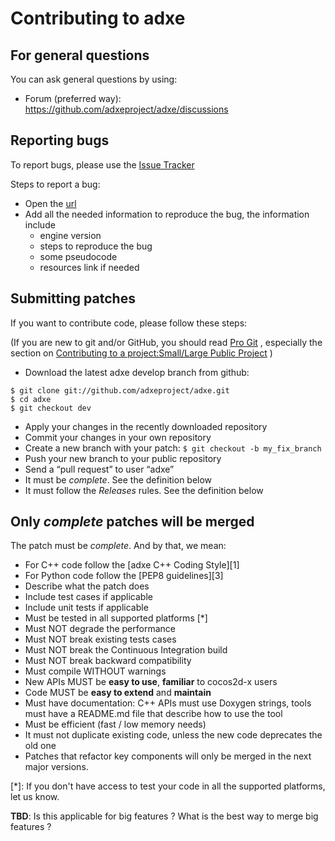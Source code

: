 # Contributing to adxe


## For general questions


You can ask general questions by using:

-   Forum (preferred way): https://github.com/adxeproject/adxe/discussions

## Reporting bugs

To report bugs, please use the [Issue Tracker](https://github.com/adxeproject/adxe/issues)

Steps to report a bug:
* Open the [url](https://github.com/adxeproject/adxe/issues/new)
* Add all the needed information to reproduce the bug, the information include
    * engine version
    * steps to reproduce the bug
    * some pseudocode
    * resources link if needed


## Submitting patches

If you want to contribute code, please follow these steps:

(If you are new to git and/or GitHub, you should read [Pro Git](http://progit.org/book/) , especially the section on [Contributing to a project:Small/Large Public Project](http://progit.org/book/ch5-2.html#public_small_project) )

-   Download the latest adxe develop branch from github:

```
$ git clone git://github.com/adxeproject/adxe.git
$ cd adxe
$ git checkout dev
```

-   Apply your changes in the recently downloaded repository
-   Commit your changes in your own repository
-   Create a new branch with your patch: `$ git checkout -b my_fix_branch`
-   Push your new branch to your public repository
-   Send a “pull request” to user “adxe”
-   It must be _complete_. See the definition below
-   It must follow the _Releases_ rules. See the definition below

## Only _complete_ patches will be merged

The patch must be _complete_. And by that, we mean:

-   For C++ code follow the [adxe C++ Coding Style][1]
-   For Python code follow the [PEP8 guidelines][3]
-   Describe what the patch does
-   Include test cases if applicable
-   Include unit tests if applicable
-   Must be tested in all supported platforms [*]
-   Must NOT degrade the performance
-   Must NOT break existing tests cases
-   Must NOT break the Continuous Integration build
-   Must NOT break backward compatibility
-   Must compile WITHOUT warnings
-   New APIs MUST be **easy to use**, **familiar** to cocos2d-x users
-   Code MUST be **easy to extend** and **maintain**
-   Must have documentation: C++ APIs must use Doxygen strings, tools must have a README.md file that describe how to use the tool
-   Must be efficient (fast / low memory needs)
-   It must not duplicate existing code, unless the new code deprecates the old one
-   Patches that refactor key components will only be merged in the next major versions.

[*]: If you don't have access to test your code in all the supported platforms, let us know.

__TBD__: Is this applicable for big features ? What is the best way to merge big features ?
